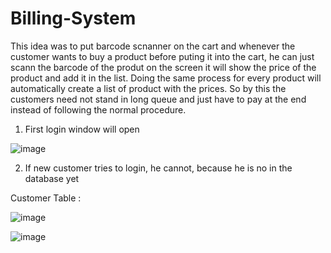 # Billing-System

This idea was to put barcode scnanner on the cart and whenever the customer wants to buy a product before puting it into the cart, he can just scann the barcode of the produt on the screen it will show the price of the product and add it in the list. Doing the same process for every product will automatically create a list of product with the prices. So by this the customers need not stand in long queue and just have to pay at the end instead of following the normal procedure.

1. First login window will open

![image](https://user-images.githubusercontent.com/82522478/115962456-248ef680-a539-11eb-84ff-b1f149e337c0.png)

2. If new customer tries to login, he cannot, because he is no in the database yet

Customer Table :

![image](https://user-images.githubusercontent.com/82522478/115962498-54d69500-a539-11eb-8a7b-ce5b656ae012.png)

![image](https://user-images.githubusercontent.com/82522478/115962502-599b4900-a539-11eb-9f87-eca3e4926498.png)




